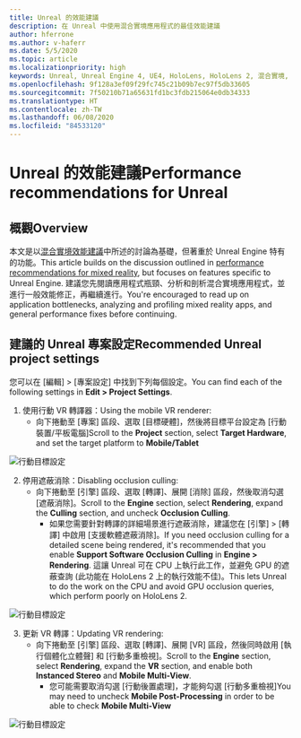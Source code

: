 ```yaml
---
title: Unreal 的效能建議
description: 在 Unreal 中使用混合實境應用程式的最佳效能建議
author: hferrone
ms.author: v-haferr
ms.date: 5/5/2020
ms.topic: article
ms.localizationpriority: high
keywords: Unreal, Unreal Engine 4, UE4, HoloLens, HoloLens 2, 混合實境, 效能, 最佳化, 設定, 文件
ms.openlocfilehash: 9f128a3ef09f29fc745c21b09b7ec97f5db33605
ms.sourcegitcommit: 7f50210b71a65631fd1bc3fdb215064e0db34333
ms.translationtype: HT
ms.contentlocale: zh-TW
ms.lasthandoff: 06/08/2020
ms.locfileid: "84533120"
---
```

# <a name="performance-recommendations-for-unreal"></a><span data-ttu-id="1d760-104">Unreal 的效能建議</span><span class="sxs-lookup"><span data-stu-id="1d760-104">Performance recommendations for Unreal</span></span>

## <a name="overview"></a><span data-ttu-id="1d760-105">概觀</span><span class="sxs-lookup"><span data-stu-id="1d760-105">Overview</span></span>

<span data-ttu-id="1d760-106">本文是以[混合實境效能建議](understanding-performance-for-mixed-reality.md)中所述的討論為基礎，但著重於 Unreal Engine 特有的功能。</span><span class="sxs-lookup"><span data-stu-id="1d760-106">This article builds on the discussion outlined in [performance recommendations for mixed reality](understanding-performance-for-mixed-reality.md), but focuses on features specific to Unreal Engine.</span></span> <span data-ttu-id="1d760-107">建議您先閱讀應用程式瓶頸、分析和剖析混合實境應用程式，並進行一般效能修正，再繼續進行。</span><span class="sxs-lookup"><span data-stu-id="1d760-107">You're encouraged to read up on application bottlenecks, analyzing and profiling mixed reality apps, and general performance fixes before continuing.</span></span>

## <a name="recommended-unreal-project-settings"></a><span data-ttu-id="1d760-108">建議的 Unreal 專案設定</span><span class="sxs-lookup"><span data-stu-id="1d760-108">Recommended Unreal project settings</span></span>
<span data-ttu-id="1d760-109">您可以在 [編輯] > [專案設定] 中找到下列每個設定。</span><span class="sxs-lookup"><span data-stu-id="1d760-109">You can find each of the following settings in **Edit > Project Settings**.</span></span>

1. <span data-ttu-id="1d760-110">使用行動 VR 轉譯器：</span><span class="sxs-lookup"><span data-stu-id="1d760-110">Using the mobile VR renderer:</span></span>
    * <span data-ttu-id="1d760-111">向下捲動至 [專案] 區段、選取 [目標硬體]，然後將目標平台設定為 [行動裝置/平板電腦]</span><span class="sxs-lookup"><span data-stu-id="1d760-111">Scroll to the **Project** section, select **Target Hardware**, and set the target platform to **Mobile/Tablet**</span></span>

![行動目標設定](images/unreal/performance-recommendations-img-01.png)

2. <span data-ttu-id="1d760-113">停用遮蔽消除：</span><span class="sxs-lookup"><span data-stu-id="1d760-113">Disabling occlusion culling:</span></span>
    * <span data-ttu-id="1d760-114">向下捲動至 [引擎] 區段、選取 [轉譯]、展開 [消除] 區段，然後取消勾選 [遮蔽消除]。</span><span class="sxs-lookup"><span data-stu-id="1d760-114">Scroll to the **Engine** section, select **Rendering**, expand the **Culling** section, and uncheck **Occlusion Culling**.</span></span>
        + <span data-ttu-id="1d760-115">如果您需要針對轉譯的詳細場景進行遮蔽消除，建議您在 [引擎] > [轉譯] 中啟用 [支援軟體遮蔽消除]。</span><span class="sxs-lookup"><span data-stu-id="1d760-115">If you need occlusion culling for a detailed scene being rendered, it's recommended that you enable **Support Software Occlusion Culling** in **Engine > Rendering**.</span></span> <span data-ttu-id="1d760-116">這讓 Unreal 可在 CPU 上執行此工作，並避免 GPU 的遮蔽查詢 (此功能在 HoloLens 2 上的執行效能不佳)。</span><span class="sxs-lookup"><span data-stu-id="1d760-116">This lets Unreal to do the work on the CPU and avoid GPU occlusion queries, which perform poorly on HoloLens 2.</span></span>

![行動目標設定](images/unreal/performance-recommendations-img-02.png)

3. <span data-ttu-id="1d760-118">更新 VR 轉譯：</span><span class="sxs-lookup"><span data-stu-id="1d760-118">Updating VR rendering:</span></span>
    * <span data-ttu-id="1d760-119">向下捲動至 [引擎] 區段、選取 [轉譯]、展開 [VR] 區段，然後同時啟用 [執行個體化立體聲] 和 [行動多重檢視]。</span><span class="sxs-lookup"><span data-stu-id="1d760-119">Scroll to the **Engine** section, select **Rendering**, expand the **VR** section, and enable both **Instanced Stereo** and **Mobile Multi-View**.</span></span>
        + <span data-ttu-id="1d760-120">您可能需要取消勾選 [行動後置處理]，才能夠勾選 [行動多重檢視]</span><span class="sxs-lookup"><span data-stu-id="1d760-120">You may need to uncheck **Mobile Post-Processing** in order to be able to check **Mobile Multi-View**</span></span>

![行動目標設定](images/unreal/performance-recommendations-img-03.png)
